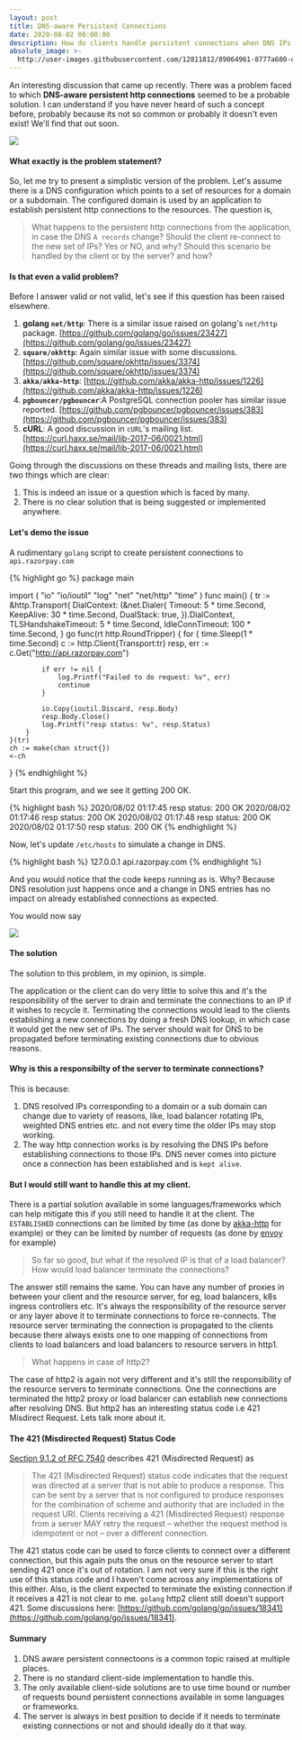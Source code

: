 ```yaml
---
layout: post
title: DNS-aware Persistent Connections
date: 2020-08-02 00:00:00
description: How do clients handle persistent connections when DNS IPs change?
absolute_image: >-
  http://user-images.githubusercontent.com/12811812/89064961-8777a680-d388-11ea-9145-d84c1b2149ff.png
---
```


An interesting discussion that came up recently. There was a problem faced to which **DNS-aware persistent http connections** seemed to be a probable solution. I can understand if you have never heard of such a concept before, probably because its not so common or probably it doesn't even exist\! We'll find that out soon.

![](https://user-images.githubusercontent.com/12811812/89064961-8777a680-d388-11ea-9145-d84c1b2149ff.png)

#### What exactly is the problem statement?

So, let me try to present a simplistic version of the problem. Let's assume there is a DNS configuration which points to a set of resources for a domain or a subdomain. The configured domain is used by an application to establish persistent http connections to the resources. The question is,

> What happens to the persistent http connections from the application, in case the DNS `A records` change? Should the client re-connect to the new set of IPs? Yes or NO, and why? Should this scenario be handled by the client or by the server? and how?

#### Is that even a valid problem?

Before I answer valid or not valid, let's see if this question has been raised elsewhere.

1. **golang `net/http`**\: There is a similar issue raised on golang's `net/http` package. [https://github.com/golang/go/issues/23427](https://github.com/golang/go/issues/23427)
2. **`square/okhttp`**\: Again similar issue with some discussions. [https://github.com/square/okhttp/issues/3374](https://github.com/square/okhttp/issues/3374)
3. **`akka/akka-http`**\: [https://github.com/akka/akka-http/issues/1226](https://github.com/akka/akka-http/issues/1226)
4. **`pgbouncer/pgbouncer`**\:A PostgreSQL connection pooler has similar issue reported. [https://github.com/pgbouncer/pgbouncer/issues/383](https://github.com/pgbouncer/pgbouncer/issues/383)
5. **cURL**\: A good discussion in `cURL`'s mailing list. [https://curl.haxx.se/mail/lib-2017-06/0021.html](https://curl.haxx.se/mail/lib-2017-06/0021.html)

Going through the discussions on these threads and mailing lists, there are two things which are clear:

1. This is indeed an issue or a question which is faced by many.
2. There is no clear solution that is being suggested or implemented anywhere.

#### Let's demo the issue

A rudimentary `golang` script to create persistent connections to `api.razorpay.com`

{% highlight go %}
package main

import (
	"io"
	"io/ioutil"
	"log"
	"net"
	"net/http"
	"time"
)
func main() {
	tr := &http.Transport{
		DialContext: (&net.Dialer{
			Timeout:   5 * time.Second,
			KeepAlive: 30 * time.Second,
			DualStack: true,
		}).DialContext,
		TLSHandshakeTimeout: 5 * time.Second,
		IdleConnTimeout:     100 * time.Second,
	}
	go func(rt http.RoundTripper) {
		for {
			time.Sleep(1 * time.Second)
			c := http.Client{Transport:tr}
			resp, err := c.Get("http://api.razorpay.com")

			if err != nil {
				log.Printf("Failed to do request: %v", err)
				continue
			}

			io.Copy(ioutil.Discard, resp.Body)
			resp.Body.Close()
			log.Printf("resp status: %v", resp.Status)
		}
	}(tr)
	ch := make(chan struct{})
	<-ch
}
{% endhighlight %}

Start this program, and we see it getting 200 OK.

{% highlight bash %}
2020/08/02 01:17:45 resp status: 200 OK
2020/08/02 01:17:46 resp status: 200 OK
2020/08/02 01:17:48 resp status: 200 OK
2020/08/02 01:17:50 resp status: 200 OK
{% endhighlight %}

Now, let's update `/etc/hosts` to simulate a change in DNS.

{% highlight bash %}
127.0.0.1 api.razorpay.com
{% endhighlight %}

And you would notice that the code keeps running as is. Why? Because DNS resolution just happens once and a change in DNS entries has no impact on already established connections as expected.

You would now say

![](https://i.imgflip.com/4a4tr2.jpg)

#### The solution

The solution to this problem, in my opinion, is simple.

The application or the client can do very little to solve this and it's the responsibility of the server to drain and terminate the connections to an IP if it wishes to recycle it. Terminating the connections would lead to the clients establishing a new connections by doing a fresh DNS lookup, in which case it would get the new set of IPs. The server should wait for DNS to be propagated before terminating existing connections due to obvious reasons.

#### Why is this a responsibilty of the server to terminate connections?

This is because:

1. DNS resolved IPs corresponding to a domain or a sub domain can change due to variety of reasons, like, load balancer rotating IPs, weighted DNS entries etc. and not every time the older IPs may stop working.
2. The way http connection works is by resolving the DNS IPs before establishing connections to those IPs. DNS never comes into picture once a connection has been established and is `kept alive`.

#### But I would still want to handle this at my client.

There is a partial solution available in some languages/frameworks which can help mitigate this if you still need to handle it at the client. The `ESTABLISHED` connections can be limited by time (as done by [akka-http](https://doc.akka.io/docs/akka-http/current/common/timeouts.html#connection-lifetime-timeout) for example) or they can be limited by number of requests (as done by [envoy](https://www.envoyproxy.io/docs/envoy/latest/api-v2/api/v2/cluster.proto) for example)

> So far so good, but what if the resolved IP is that of a load balancer? How would load balancer terminate the connections?

The answer still remains the same. You can have any number of proxies in between your client and the resource server, for eg, load balancers, k8s ingress controllers etc. It's always the responsibility of the resource server or any layer above it to terminate connections to force re-connects. The resource server terminating the connection is propagated to the clients because there always exists one to one mapping of connections from clients to load balancers and load balancers to resource servers in http1.

> What happens in case of http2?

The case of http2 is again not very different and it's still the responsibility of the resource servers to terminate connections. One the connections are terminated the http2 proxy or load balancer can establish new connections after resolving DNS. But http2 has an interesting status code i.e 421 Misdirect Request. Lets talk more about it.

#### The 421 (Misdirected Request) Status Code

[Section 9.1.2 of RFC 7540](https://tools.ietf.org/html/rfc7540#section-9.1.2) describes 421 (Misdirected Request) as

> The 421 (Misdirected Request) status code indicates that the request was directed at a server that is not able to produce a response. This can be sent by a server that is not configured to produce responses for the combination of scheme and authority that are included in the request URI. Clients receiving a 421 (Misdirected Request) response from a server MAY retry the request – whether the request method is idempotent or not – over a different connection.

The 421 status code can be used to force clients to connect over a different connection, but this again puts the onus on the resource server to start sending 421 once it's out of rotation. I am not very sure if this is the right use of this status code and I haven't come across any implementations of this either. Also, is the client expected to terminate the existing connection if it receives a 421 is not clear to me. `golang` http2 client still doesn't support 421. Some discussions here: [https://github.com/golang/go/issues/18341](https://github.com/golang/go/issues/18341).

#### Summary

1. DNS aware persistent connectoons is a common topic raised at multiple places.
2. There is no standard client-side implementation to handle this.
3. The only available client-side solutions are to use time bound or number of requests bound persistent connections available in some languages or frameworks.
4. The server is always in best position to decide if it needs to terminate existing connections or not and should ideally do it that way.